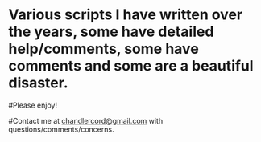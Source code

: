 # Various scripts I have written over the years, some have detailed help/comments, some have comments and some are a beautiful disaster.

#Please enjoy!

#Contact me at chandlercord@gmail.com with questions/comments/concerns.
